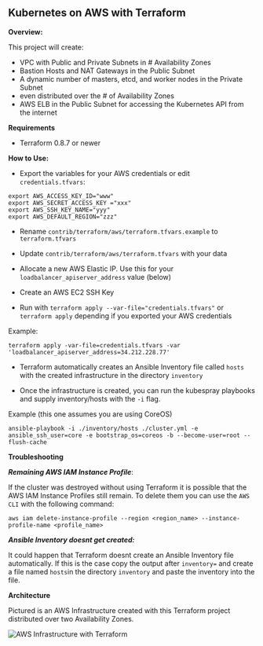 ## Kubernetes on AWS with Terraform

**Overview:**

This project will create:
* VPC with Public and Private Subnets in # Availability Zones
* Bastion Hosts and NAT Gateways in the Public Subnet
* A dynamic number of masters, etcd, and worker nodes in the Private Subnet
 * even distributed over the # of Availability Zones
* AWS ELB in the Public Subnet for accessing the Kubernetes API from the internet

**Requirements**
- Terraform 0.8.7 or newer

**How to Use:**

- Export the variables for your AWS credentials or edit `credentials.tfvars`:

```
export AWS_ACCESS_KEY_ID="www"
export AWS_SECRET_ACCESS_KEY ="xxx"
export AWS_SSH_KEY_NAME="yyy"
export AWS_DEFAULT_REGION="zzz"
```
- Rename `contrib/terraform/aws/terraform.tfvars.example` to `terraform.tfvars`

- Update `contrib/terraform/aws/terraform.tfvars` with your data
- Allocate a new AWS Elastic IP. Use this for your `loadbalancer_apiserver_address` value (below)
- Create an AWS EC2 SSH Key
- Run with `terraform apply --var-file="credentials.tfvars"` or `terraform apply` depending if you exported your AWS credentials

Example:
```commandline
terraform apply -var-file=credentials.tfvars -var 'loadbalancer_apiserver_address=34.212.228.77'
```

- Terraform automatically creates an Ansible Inventory file called `hosts` with the created infrastructure in the directory `inventory`

- Once the infrastructure is created, you can run the kubespray playbooks and supply inventory/hosts with the `-i` flag.

Example (this one assumes you are using CoreOS)
```commandline
ansible-playbook -i ./inventory/hosts ./cluster.yml -e ansible_ssh_user=core -e bootstrap_os=coreos -b --become-user=root --flush-cache 
```

**Troubleshooting**

***Remaining AWS IAM Instance Profile***:

If the cluster was destroyed without using Terraform it is possible that
the AWS IAM Instance Profiles still remain. To delete them you can use
the `AWS CLI` with the following command:
```
aws iam delete-instance-profile --region <region_name> --instance-profile-name <profile_name>
```

***Ansible Inventory doesnt get created:***

It could happen that Terraform doesnt create an Ansible Inventory file automatically. If this is the case copy the output after `inventory=` and create a file named `hosts`in the directory `inventory` and paste the inventory into the file.

**Architecture**

Pictured is an AWS Infrastructure created with this Terraform project distributed over two Availability Zones.

![AWS Infrastructure with Terraform  ](docs/aws_kubespray.png)

